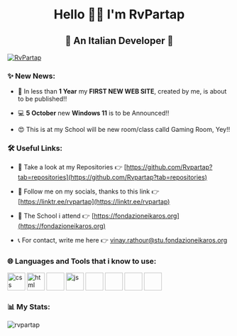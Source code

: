 <h1 align="center"> Hello 👀👋 I'm RvPartap </h1>

<h2 align="center"> 🍕 An Italian Developer 🍕 </h2>

<p align="left"><a href="https://github.com/ryo-ma/github-profile-trophy"><img src="https://github-profile-trophy.vercel.app/?username=rvpartap" alt="RvPartap"/></a></p>

<h3 align="left"> ✨ New News: </h3>

- 🎉 In less than **1 Year** my **FIRST NEW WEB SITE**, created by me, is about to be published!!

- 💻 **5 October** new **Windows 11** is to be Announced!!

- 😍 This is at my School will be new room/class calld Gaming Room, Yey!!

<h3 align="left"> 🛠 Useful Links: </h3>

- 📑 Take a look at my Repositories 👉 [https://github.com/Rvpartap?tab=repositories](https://github.com/Rvpartap?tab=repositories)

- 🔗 Follow me on my socials, thanks to this link 👉 [https://linktr.ee/rvpartap](https://linktr.ee/rvpartap)

- 🏫 The School i attend 👉 [https://fondazioneikaros.org](https://fondazioneikaros.org)

- 📞 For contact, write me here 👉 <a href="mailto:vinay.rathour@stu.fondazioneikaros.org">vinay.rathour@stu.fondazioneikaros.org</a>


<h3 align="left">🌐 Languages and Tools that i know to use:</h3>
<p align="left"> 
<a href="https://www.w3schools.com/css/default.asp" target="_blank"><img src="https://user-images.githubusercontent.com/83447089/135132412-1a9b588f-8430-4fc0-96f3-82e52a270f64.png" alt="css" width="40" height="40"/></a>
<a href="https://www.w3schools.com/html/default.asp" target="_blank"><img src="https://user-images.githubusercontent.com/83447089/135132416-7ec71ea8-b108-4ca5-b053-0eba8a84130e.png" alt="html" width="40" height="40"/></a>
<a href="https://www.w3schools.com/bootstrap5/index.php" target="_blank"><img scr="https://user-images.githubusercontent.com/83447089/135132411-98e8f991-b123-4637-90b6-8e620ddff96a.png" atl="bootstrap5" width="40" height="40"/></a>
<a href="https://www.w3schools.com/js/default.asp" target="_blank"><img src="https://user-images.githubusercontent.com/83447089/135132423-08b2a2cb-7d5b-4c66-bd68-55f1ec72911f.png" alt="js" width="40" height="40"/></a>
<a href="https://www.w3schools.com/java/default.asp" target="_blank"><img scr="https://user-images.githubusercontent.com/83447089/135132417-3757cc88-4d38-44d0-8116-22e6361d7469.png" atl="java" width="40" height="40"/></a>
<a href="https://www.w3schools.com/asp/default.asp" target="_blank"><img scr="https://user-images.githubusercontent.com/83447089/135132390-800a48a6-fd3c-4c79-9160-8def4840b7b3.png" atl="asp" width="40" height="40"/></a>
<a href="https://www.w3schools.com/php/default.asp" target="_blank"><img scr="https://user-images.githubusercontent.com/83447089/135132429-c30c1834-768d-4b22-9819-f3035740db82.png" atl="php" width="40" height="40"/></a>
<a href="https://www.w3schools.com/python/default.asp" target="_blank"><img scr="https://user-images.githubusercontent.com/83447089/135132433-a337d931-4d19-4382-ad18-a06674812b62.png" atl="python" width="40" height="40"/></a>
</p>

<h3 align="left"> 📊 My Stats: </h3>

<p><img align="center" src="https://github-readme-stats.vercel.app/api/top-langs?username=rvpartap&show_icons=true&locale=en&layout=compact" alt="rvpartap" /></p>
